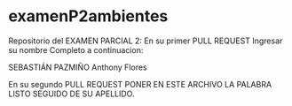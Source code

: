 # examenP2ambientes

Repositorio del EXAMEN PARCIAL 2:
En su primer PULL REQUEST Ingresar su nombre Completo a continuacion: 

SEBASTIÁN PAZMIÑO
Anthony Flores

En su segundo PULL REQUEST PONER EN ESTE ARCHIVO LA PALABRA LISTO SEGUIDO DE SU APELLIDO.
